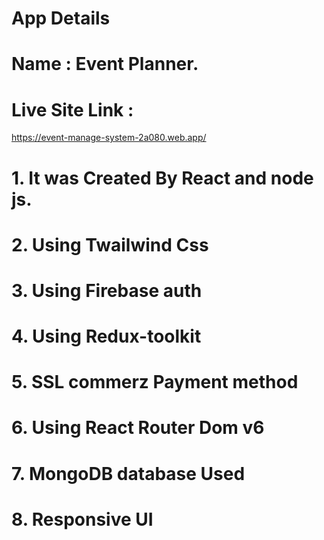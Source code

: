 # App Details
# Name : Event Planner. 

# Live Site Link :
https://event-manage-system-2a080.web.app/

# 1. It was Created By React and node js.
# 2. Using Twailwind Css
# 3. Using Firebase auth
# 4. Using Redux-toolkit
# 5. SSL commerz  Payment method
# 6. Using React Router Dom v6
# 7. MongoDB database Used
# 8. Responsive UI
